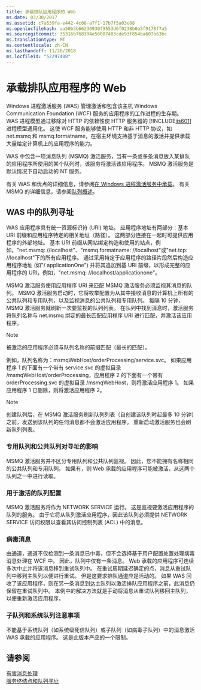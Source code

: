 ```yaml
---
title: 承载排队应用程序的 Web
ms.date: 03/30/2017
ms.assetid: c7a539fa-e442-4c08-a7f1-17b7f5a03e88
ms.openlocfilehash: aa50b3b66230930f9553d6f0238b0a5f9178f7a5
ms.sourcegitcommit: 35316b768394e56087483cde93f854ba607b63bc
ms.translationtype: MT
ms.contentlocale: zh-CN
ms.lasthandoff: 11/26/2018
ms.locfileid: "52297408"
---
```

# <a name="web-hosting-a-queued-application"></a>承载排队应用程序的 Web
Windows 进程激活服务 (WAS) 管理激活和包含该主机 Windows Communication Foundation (WCF) 服务的应用程序的工作进程的生存期。 WAS 进程模型通过移除对 HTTP 的依赖性使 HTTP 服务器的 [!INCLUDE[iis601](../../../../includes/iis601-md.md)] 进程模型通用化。 这使 WCF 服务能够使用 HTTP 和非 HTTP 协议，如 net.msmq 和 msmq.formatname，在宿主环境支持基于消息的激活并提供承载大量给定计算机上的应用程序的能力。  
  
 WAS 中包含一项消息队列 (MSMQ) 激活服务，当有一条或多条消息放入某排队的应用程序所使用的某个队列时，该服务将激活该应用程序。 MSMQ 激活服务是默认情况下自动启动的 NT 服务。  
  
 有关 WAS 和优点的详细信息，请参阅[在 Windows 进程激活服务中承载](../../../../docs/framework/wcf/feature-details/hosting-in-windows-process-activation-service.md)。 有关 MSMQ 的详细信息，请参阅[队列概述](../../../../docs/framework/wcf/feature-details/queues-overview.md)。
  
## <a name="queue-addressing-in-was"></a>WAS 中的队列寻址  
 WAS 应用程序具有统一资源标识符 (URI) 地址。 应用程序地址有两部分：基本 URI 前缀和应用程序特定的相关地址（路径）。 这两部分连接在一起时可提供应用程序的外部地址。 基本 URI 前缀从网站绑定构造和使用的站点，例如，"net.msmq: //localhost"、"msmq.formatname: //localhost"或"net.tcp: //localhost"下的所有应用程序。 通过采用特定于应用程序的路径片段然后构造应用程序地址 (如"/ applicationOne") 并将其追加到基 URI 前缀，以形成完整的应用程序的 URI，例如，"net.msmq: //localhost/applicationone"。  
  
 MSMQ 激活服务使用应用程序 URI 来匹配 MSMQ 激活服务必须监视其消息的队列。 MSMQ 激活服务启动时，它将枚举配置为从其中接收消息的计算机上所有的公共队列和专用队列，以及监视消息的公共队列和专用队列。 每隔 10 分钟，MSMQ 激活服务就刷新一次要监视的队列列表。 在队列中找到消息时，激活服务将队列名称与 net.msmq 绑定的最长匹配应用程序 URI 进行匹配，并激活该应用程序。  
  
> [!NOTE]
>  被激活的应用程序必须与队列名称的前缀匹配（最长的匹配）。  
  
 例如，队列名称为：msmqWebHost/orderProcessing/service.svc。 如果应用程序 1 的下面有一个带有 service.svc 的虚拟目录 /msmqWebHost/orderProcessing，应用程序 2 的下面有一个带有 orderProcessing.svc 的虚拟目录 /msmqWebHost，则将激活应用程序 1。 如果应用程序 1 已删除，则将激活应用程序 2。  
  
> [!NOTE]
>  创建队列后，在 MSMQ 激活服务刷新队列列表（自创建该队列时起最多 10 分钟）之前，发送到该队列的任何消息都不会激活应用程序。 重新启动激活服务也会刷新队列列表。  
  
### <a name="the-effect-of-private-and-public-queues-on-addressing"></a>专用队列和公共队列对寻址的影响  
 MSMQ 激活服务并不区分专用队列和公共队列监视。 因此，您不能拥有名称相同的公共队列和专用队列。 如果有，则 Web 承载的应用程序可能被激活，从这两个队列之一中进行读取。  
  
### <a name="queue-configuration-for-activation"></a>用于激活的队列配置  
 MSMQ 激活服务将作为 NETWORK SERVICE 运行。 这是监视要激活应用程序的队列的服务。 由于它将从队列激活应用程序，因此该队列必须提供 NETWORK SERVICE 访问权限以查看其访问控制列表 (ACL) 中的消息。  
  
### <a name="poison-messaging"></a>病毒消息  
 由通道，通道不仅检测到一条消息已中毒，但不会选择基于用户配置处置处理病毒消息处理在 WCF 中。 因此，队列中仅有一条消息。 Web 承载的应用程序可连续多次中止并将该消息移到重试队列中。 在重试周期延迟确定的点，消息从重试队列中移到主队列以便进行重试。 但是这要求排队通道应是活动的。 如果 WAS 回收了该应用程序，则在另一条消息到达主队列以激活排队应用程序之前，此消息仍保留在重试队列中。 本例中的解决方法就是手动将消息从重试队列移回主队列，以便重新激活应用程序。  
  
### <a name="subqueue-and-system-queue-caveat"></a>子队列和系统队列注意事项  
 不能基于系统队列（如系统级死信队列）或子队列（如病毒子队列）中的消息激活 WAS 承载的应用程序。 这是此版本产品的一个限制。  
  
## <a name="see-also"></a>请参阅  
 [有害消息处理](../../../../docs/framework/wcf/feature-details/poison-message-handling.md)  
 [服务终结点和队列寻址](../../../../docs/framework/wcf/feature-details/service-endpoints-and-queue-addressing.md)
